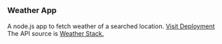 ## <sub>Weather App</sub>
A node.js app to fetch weather of a searched location. <a href="https://thearkein-nodejs-weather-fetch.herokuapp.com/">Visit Deployment</a><br>
The API source is <a href="https://weatherstack.com/">Weather Stack.</a>
